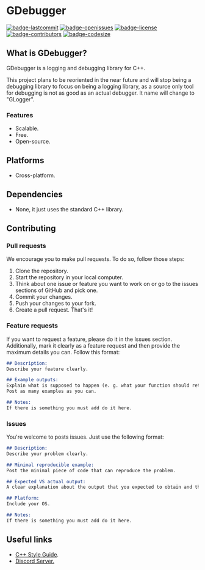 # GDebugger
[![badge-lastcommit](https://img.shields.io/github/last-commit/GaryNLOL/GDebugger?style=for-the-badge)](https://github.com/GaryNLOL/GDebugger/commits/main)
[![badge-openissues](https://img.shields.io/github/issues-raw/GaryNLOL/GDebugger?style=for-the-badge)](https://github.com/GaryNLOL/GDebugger/issues)
[![badge-license](https://img.shields.io/github/license/GaryNLOL/GDebugger?style=for-the-badge)](https://github.com/GaryNLOL/GDebugger/blob/main/LICENSE)
[![badge-contributors](https://img.shields.io/github/contributors/GaryNLOL/GDebugger?style=for-the-badge)](https://github.com/GaryNLOL/GDebugger/graphs/contributors)
[![badge-codesize](https://img.shields.io/github/languages/code-size/GaryNLOL/GDebugger?style=for-the-badge)](https://github.com/GaryNLOL/GDebugger)

## What is GDebugger?
GDebugger is a logging and debugging library for C++.

This project plans to be reoriented in the near future and will stop being a debugging library to focus on being a logging library, as a source only tool for debugging is not as good as an actual debugger. It name will change to "GLogger".

### Features
- Scalable.
- Free.
- Open-source.

## Platforms
- Cross-platform.

## Dependencies
- None, it just uses the standard C++ library.

## Contributing
### Pull requests
We encourage you to make pull requests. To do so, follow those steps:
1. Clone the repository.
2. Start the repository in your local computer.
3. Think about one issue or feature you want to work on or go to the issues sections of GitHub and pick one.
4. Commit your changes.
5. Push your changes to your fork.
6. Create a pull request.
That's it!

### Feature requests
If you want to request a feature, please do it in the Issues section. Additionally, mark it clearly as a feature request and then provide the maximum details you can. Follow this format:
```markdown
## Description:
Describe your feature clearly.

## Example outputs:
Explain what is supposed to happen (e. g. what your function should return when is called).
Post as many examples as you can.

## Notes:
If there is something you must add do it here.
```

### Issues
You're welcome to posts issues. Just use the following format:
```markdown
## Description:
Describe your problem clearly.

## Minimal reproducible example:
Post the minimal piece of code that can reproduce the problem.

## Expected VS actual output:
A clear explanation about the output that you expected to obtain and the output you obtained.

## Platform:
Include your OS.

## Notes:
If there is something you must add do it here.
```

## Useful links
- [C++ Style Guide](https://github.com/GaryNLOL/GSS-Language/blob/main/docs/CPP%20Style%20Guide.md).
- [Discord Server.](https://discord.gg/RQN6gcDQwX)
